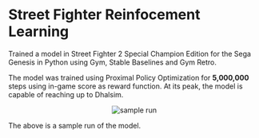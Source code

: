 # Street Fighter Reinfocement Learning

Trained a model in Street Fighter 2 Special Champion Edition for the Sega Genesis in Python using Gym, Stable Baselines and Gym Retro.

The model was trained using Proximal Policy Optimization for **5,000,000** steps using in-game score as reward function.
At its peak, the model is capable of reaching up to Dhalsim. 

<p align="center">
    <img src="trainedSample.gif" alt="sample run">
</p>

The above is a sample run of the model.